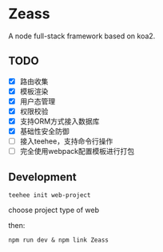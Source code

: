 # Zeass
A node full-stack framework based on koa2.

## TODO

* [x] 路由收集
* [x] 模板渲染
* [x] 用户态管理
* [x] 权限校验
* [x] 支持ORM方式接入数据库
* [x] 基础性安全防御
* [ ] 接入teehee，支持命令行操作
* [ ] 完全使用webpack配置模板进行打包

## Development

```
teehee init web-project
```

choose project type of web

then:

```
npm run dev & npm link Zeass
```
